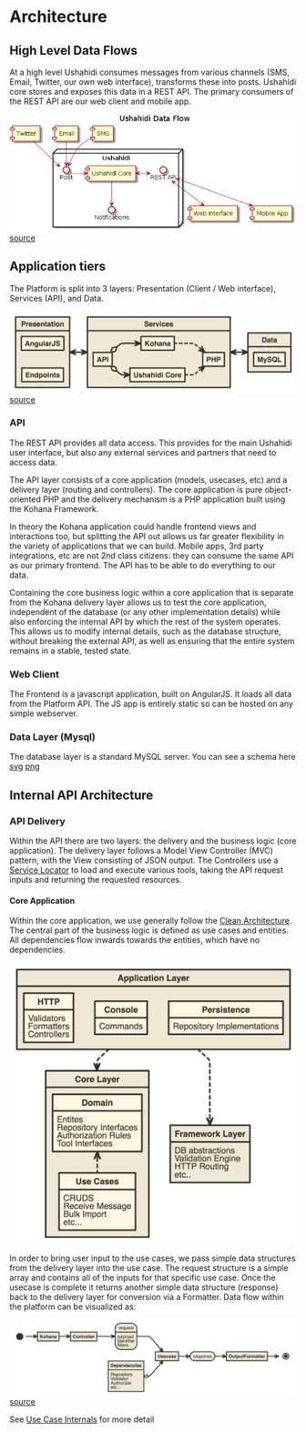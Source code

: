 # Architecture

## High Level Data Flows

At a high level Ushahidi consumes messages from various channels (SMS, Email, Twitter, our own web interface), transforms these into posts. Ushahidi core stores and exposes this data in a REST API. The primary consumers of the REST API are our web client and mobile app.

![data-flow](./data-flow.png "Data Flow")
[source](https://www.planttext.com/?text=RP71Ri8m38RlVWehf-sGDq0LQ6CI1n2YJ3jKFGIQKaiXGOsd7YRU7RTgkmKj1ylvVyVvd2mZcvQ_hmw0YPt5pzYOXYh2TyC6Frpe08fZHyosBQ78jxd4zTMGAm5yg2ogwOZ27q1PBw-u3v6dN1tM-H5N-ur24x7VI3wRky1Kqzam1H_L80-Xc47UGcjBk0l6Dfn845Utcp1ysHDkl53LvYp-BwHkwTAmpWQ64JNL-Y4I1VeuASytmuYyqCxM__d5M50kvXPFS7ygidIAj9UkGkTrbhm9mDBwIdxe0G00)

## Application tiers

The Platform is split into 3 layers: Presentation (Client / Web interface), Services (API), and Data.

![app-tiers](./app-tiers.png "Application tiers")
[source](http://www.nomnoml.com/#view/%23title%3A%20Application%20Tiers%0A%0A%5BPresentation%7C%0A%20%20%20%20%5BAngularJS%5D%0A%20%20%20%20%5BEndpoints%5D%0A%5D%0A%0A%5BServices%7C%0A%20%20%20%20%5BAPI%5Do-%3E%5BKohana%5D%20%0A%20%20%20%20%5BAPI%5Do-%3E%5BUshahidi%20Core%5D%0A%20%20%20%20%5BKohana%5D--%3E%5BPHP%5D%0A%20%20%20%20%5BUshahidi%20Core%5D--%3E%5BPHP%5D%20%20%20%0A%5D%0A%0A%5BData%7C%0A%20%20%20%20%5BMySQL%5D%0A%5D%0A%0A%5BPresentation%5D%3C-%3E%5BServices%5D%0A%5BServices%5D%3C-%3E%5BData%5D%0A%0A%0A%23direction%3A%20right)

### API

The REST API provides all data access. This provides for the main Ushahidi user interface, but also any external services and partners that need to access data.

The API layer consists of a core application (models, usecases, etc) and a delivery layer (routing and controllers). The core application is pure object-oriented PHP and the delivery mechanism is a PHP application built using the Kohana Framework.

In theory the Kohana application could handle frontend views and interactions too, but splitting the API out allows us far greater flexibility in the variety of applications that we can build. Mobile apps, 3rd party integrations, etc are not 2nd class citizens: they can consume the same API as our primary frontend. The API has to be able to do everything to our data.

Containing the core business logic within a core application that is separate from the Kohana delivery layer allows us to test the core application, independent of the database (or any other implementation details) while also enforcing the internal API by which the rest of the system operates. This allows us to modify internal details, such as the database structure, without breaking the external API, as well as ensuring that the entire system remains in a stable, tested state.

### Web Client

The Frontend is a javascript application, built on AngularJS. It loads all data from the Platform API. The JS app is entirely static so can be hosted on any simple webserver.

### Data Layer (Mysql)

The database layer is a standard MySQL server. You can see a schema here [svg](schema.svg) [png](schema.svg)

## Internal API Architecture

### API Delivery

Within the API there are two layers: the delivery and the business logic (core application). The delivery layer follows a Model View Controller (MVC) pattern, with the View consisting of JSON output. The Controllers use a [Service Locator](https://en.wikipedia.org/wiki/Service_locator_pattern) to load and execute various tools, taking the API request inputs and returning the requested resources.

#### Core Application

Within the core application, we use generally follow the [Clean Architecture](http://blog.8thlight.com/uncle-bob/2012/08/13/the-clean-architecture.html). The central part of the business logic is defined as use cases and entities. All dependencies flow inwards towards the entities, which have no dependencies.

![architecture-layers](./arch-layers.png "Software architecture layers")

In order to bring user input to the use cases, we pass simple data structures from the delivery layer into the use case. The request structure is a simple array and contains all of the inputs for that specific use case. Once the usecase is complete it returns another simple data structure (response) back to the delivery layer for conversion via a Formatter. Data flow within the platform can be visualized as:

![api-request-flow](./api-request-flow.png "API Request Flow")
[source](http://www.nomnoml.com/#view/%23title%3A%20General%20API%20request%20flow%0A%0A%5B%3Cstart%3Eapp%5D-%3E%5BKohana%5D%0A%5BKohana%5D-%3E%5BController%5D%0A%5BController%5D-%3E%5B%3Cstate%3Erequest%5D%0A%5B%3Cstate%3Erequest%5D-%3E%5BUsecase%5D%0A%5BUsecase%5D-%3E%5B%3Cstate%3Eresponse%5D%0A%5B%3Cstate%3Eresponse%5D-%3E%5BOutputFormatter%5D%0A%5BOutputFormatter%5D-%3E%5B%3Cend%3Ejson%5D%0A%0A%5B%3Cstate%3Erequest%7C%0Apayload%3B%0Aidentifier%3B%0Afilters%5D%0A%0A%5BDependencies%7C%0A%20Repository%3B%0A%20Validator%3B%0A%20Authorizer%3B%0A%20etc...%0A%5Do-%3E%5BUsecase%5D%0A%0A%23direction%3A%20right)

See [Use Case Internals](./use-case-internals.md) for more detail
